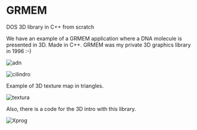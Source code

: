 # GRMEM

DOS 3D library in C++ from scratch

We have an example of a GRMEM application where a DNA molecule is presented in 3D. Made in C++. GRMEM was my private 3D graphics library in 1996 :-)

![adn](https://github.com/rjpg/GRMEM/assets/22857941/4d10915e-da30-44ca-bdb4-262b52e655ce)

![cilindro](https://github.com/rjpg/GRMEM/assets/22857941/208f7f6b-5c6b-462d-ae77-0934eef3c223)

Example of 3D texture map in triangles.

![textura](https://github.com/rjpg/GRMEM/assets/22857941/bc0a64dc-9afc-4eff-85c5-ee2c9a4ad095)

Also, there is a code for the 3D intro with this library. 

![Xprog](https://github.com/rjpg/GRMEM/assets/22857941/b96a61a2-d35a-40de-b5c4-2eeeddfaf420)
